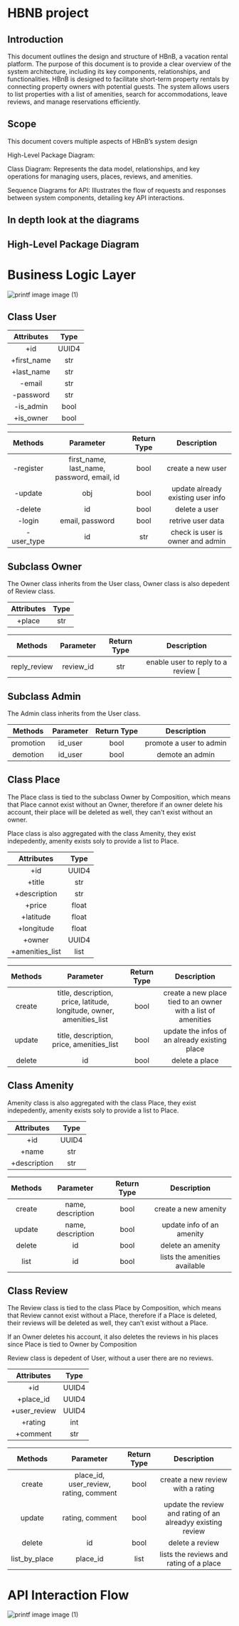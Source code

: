 # **HBNB project**

## Introduction
This document outlines the design and structure of HBnB, a vacation rental platform. The purpose of this document is to provide a clear overview of the system architecture, including its key components, relationships, and functionalities.
HBnB is designed to facilitate short-term property rentals by connecting property owners with potential guests. The system allows users to list properties with a list of amenities, search for accommodations, leave reviews, and manage reservations efficiently.

## Scope

This document covers multiple aspects of HBnB’s system design

High-Level Package Diagram:

Class Diagram: Represents the data model, relationships, and key operations for managing users, places, reviews, and amenities.

Sequence Diagrams for API: Illustrates the flow of requests and responses between system components, detailing key API interactions.

## In depth look at the diagrams

## High-Level Package Diagram

# Business Logic Layer

![printf image image (1)](https://pbs.twimg.com/media/Gj01V98XoAEDxxk?format=jpg&name=medium)

## Class User

| Attributes | Type |
| :---------------: |:---------------:|
|+id |UUID4|
|+first_name |str|
|+last_name |str|
|-email |str|
|-password |str|
|-is_admin |bool|
|+is_owner |bool|

| Methods | Parameter | Return Type | Description |
| :---------------: |:---------------:| :---------------:| :---------------:| 
|-register |first_name, last_name, password, email, id| bool | create a new user |
|-update |obj| bool| update already existing user info |
|-delete |id| bool| delete a user |
|-login |email, password| bool| retrive user data |
|-user_type |id| str | check is user is owner and admin |

## Subclass Owner

The Owner class inherits from the User class, Owner class is also depedent of Review class.

| Attributes | Type |
| :---------------: |:---------------:|
|+place |str|

| Methods | Parameter | Return Type | Description |
| :---------------: |:---------------:| :---------------:| :---------------:|
|reply_review | review_id | str | enable user to reply to a review [

## Subclass Admin

The Admin class inherits from the User class.

| Methods | Parameter | Return Type | Description |
| :---------------: |:---------------:| :---------------:|:---------------:|
|promotion | id_user | bool | promote a user to admin |
|demotion | id_user | bool | demote an admin |

## Class Place

The Place class is tied to the subclass Owner by Composition, which means that Place cannot exist without an Owner, therefore if an owner delete his account, their place will be deleted as well, they can't exist without an owner. 

Place class is also aggregated with the class Amenity, they exist indepedently, amenity exists soly to provide a list to Place.

| Attributes | Type |
| :---------------: |:---------------:|
|+id |UUID4|
|+title |str|
|+description |str|
|+price |float|
|+latitude |float|
|+longitude |float|
|+owner |UUID4|
|+amenities_list |list|

| Methods | Parameter | Return Type | Description |
| :---------------: |:---------------:| :---------------:|:---------------:|
|create | title, description, price, latitude, longitude, owner, amenities_list | bool | create a new place tied to an owner with a list of amenities|
|update | title, description, price, amenities_list | bool | update the infos of an already existing place |
|delete | id | bool | delete a place |

## Class Amenity

Amenity class is also aggregated with the class Place, they exist indepedently, amenity exists soly to provide a list to Place.

| Attributes | Type |
| :---------------: |:---------------:|
|+id |UUID4|
|+name |str|
|+description |str|

| Methods | Parameter | Return Type | Description |
| :---------------: |:---------------:| :---------------:|:---------------:|
|create | name, description | bool | create a new amenity |
|update | name, description | bool | update info of an amenity|
|delete | id | bool | delete an amenity |
|list | id | bool | lists the amenities available|

## Class Review

The Review class is tied to the class Place by Composition, which means that Review cannot exist without a Place, therefore if a Place is deleted, their reviews will be deleted as well, they can't exist without a Place. 

If an Owner deletes his account, it also deletes the reviews in his places since Place is tied to Owner by Composition

Review class is depedent of User, without a user there are no reviews.

| Attributes | Type |
| :---------------: |:---------------:|
|+id |UUID4|
|+place_id |UUID4|
|+user_review |UUID4|
|+rating |int|
|+comment |str|

| Methods | Parameter | Return Type | Description |
| :---------------: |:---------------:| :---------------:|:---------------:|
|create | place_id, user_review, rating, comment | bool | create a new review with a rating |
|update | rating, comment | bool | update the review and rating of an alreadyy existing review|
|delete | id | bool | delete a review |
|list_by_place| place_id | list | lists the reviews and rating of a place|

# API Interaction Flow
![printf image image (1)](https://pbs.twimg.com/media/Gj02erqXsAEcYlQ?format=png&name=small)
